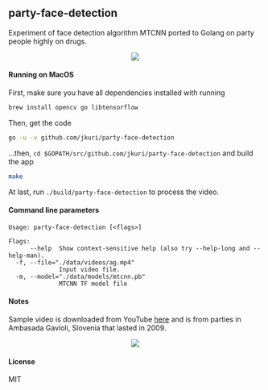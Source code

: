 ## party-face-detection

Experiment of face detection algorithm MTCNN ported to Golang on party people highly on drugs.

<p align="center">
  <img src="https://user-images.githubusercontent.com/1796022/42425963-c8d4232c-8323-11e8-8a13-1fca1fbd20a1.gif">
</p>

#### Running on MacOS

First, make sure you have all dependencies installed with running

```sh
brew install opencv go libtensorflow
```

Then, get the code

```sh
go -u -v github.com/jkuri/party-face-detection
```

...then, `cd $GOPATH/src/github.com/jkuri/party-face-detection` and build the app

```sh
make
```

At last, run `./build/party-face-detection` to process the video.

#### Command line parameters

```
Usage: party-face-detection [<flags>]

Flags:
      --help  Show context-sensitive help (also try --help-long and --help-man).
  -f, --file="./data/videos/ag.mp4"
              Input video file.
  -m, --model="./data/models/mtcnn.pb"
              MTCNN TF model file
```

#### Notes

Sample video is downloaded from YouTube [here](https://www.youtube.com/watch?v=4qMtqK8eTdM)
and is from parties in Ambasada Gavioli, Slovenia that lasted in 2009.

<p align="center">
  <img src="https://user-images.githubusercontent.com/1796022/42425971-eb367e24-8323-11e8-9fe2-f061c92d4d4f.png">
</p>

#### License

MIT
